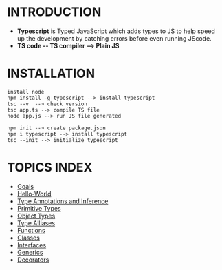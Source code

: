 # **INTRODUCTION**

- **Typescript** is Typed JavaScript which adds types to JS to help speed up the development by catching errors before even running JScode.
- **TS code -- TS compiler --> Plain JS**

# **INSTALLATION**

```
install node
npm install -g typescript --> install typescript
tsc --v  --> check version
tsc app.ts --> compile TS file
node app.js --> run JS file generated

npm init --> create package.json
npm i typescript --> install typescript
tsc --init --> initialize typescript
```

# TOPICS INDEX

* [Goals](./topics/01-goals.md)
* [Hello-World](./topics/02-hello-world.md)
* [Type Annotations and Inference](./topics/03-annotations-inference.md)
* [Primitive Types](./topics/04-primitive-types.md)
* [Object Types](./topics/05-object-types.md)
* [Type Alliases](./topics/06-type-alliases.md)
* [Functions](./topic/07-functions.md)
* [Classes](./topics/08-classes.md)
* [Interfaces](./topics/09-interfaces.md)
* [Generics](./topics/10-generics.md)
* [Decorators](./topics/11-decorators.md)

